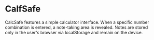 # CalfSafe
CalcSafe features a simple calculator interface. When a specific number combination is entered, a note-taking area is revealed. Notes are stored only in the user's browser via localStorage and remain on the device.
